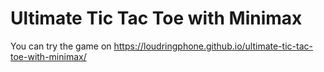 # Ultimate Tic Tac Toe with Minimax


You can try the game on https://loudringphone.github.io/ultimate-tic-tac-toe-with-minimax/